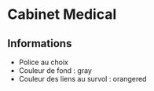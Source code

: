 # Cabinet Medical

## Informations
- Police au choix
- Couleur de fond : gray
- Couleur des liens au survol : orangered